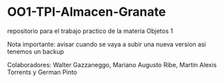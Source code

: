 # OO1-TPI-Almacen-Granate
repositorio para el trabajo practico de la materia Objetos 1

Nota importante: avisar cuando se vaya a subir una nueva version asi tenemos un backup

Colaboradores: Walter Gazzaneggo, Mariano Augusto Ribe, Martin Alexis Torrents y German Pinto
